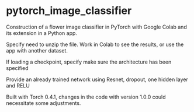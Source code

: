 # pytorch_image_classifier
Construction of a flower image classifier in PyTorch 
with Google Colab and its extension in a Python app.

Specify need to unzip the file.
Work in Colab to see the results, or use the app with another dataset. 

If loading a checkpoint, specify make sure the architecture has been specified

Provide an already trained network using Resnet, dropout, one hidden layer and RELU

Built with Torch 0.4.1, changes in the code with version 1.0.0 could necessitate some
adjustments.